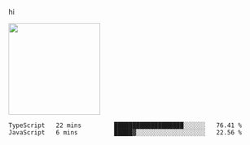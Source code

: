 hi

<img height="180em" src="https://github-readme-stats.vercel.app/api?username=AProductiveNerd&show_icons=true&hide_border=true&&count_private=true&include_all_commits=true" />

<!--START_SECTION:waka-->
```text
TypeScript   22 mins         ███████████████████░░░░░░   76.41 % 
JavaScript   6 mins          █████▓░░░░░░░░░░░░░░░░░░░   22.56 % 
```
<!--END_SECTION:waka-->
